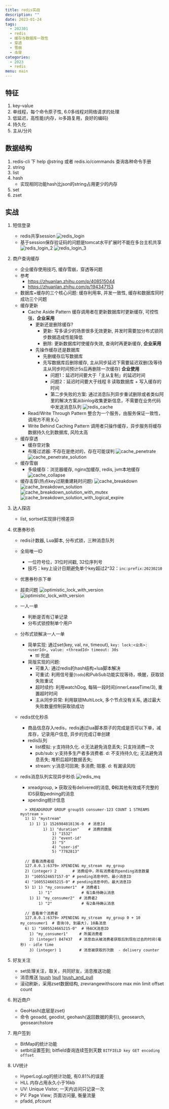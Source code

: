 ```yaml
---
title: redis实战
description: ""
date: 2023-01-24
tags:
  - 202301
  - redis
  - 缓存与数据库一致性
  - 穿透
  - 雪崩
  - 击穿
categories:
  - 2023
  - redis
menu: main
---
```



## 特征

1. key-value
2. 单线程，每个命令原子性, 6.0多线程对网络请求的处理
3. 低延迟，高性能(内存，io多路复用，良好的编码)
4. 持久化
5. 主从/分片

<!--more-->

## 数据结构

1. redis-cli 下 help @string 或者 redis.io/commands 查询各种命令手册
2. string
3. list
4. hash
   - 实现相同功能hash比json的string占用更少的内存
5. set
6. zset

## 实战

1. 短信登录
   - redis共享session
   ![redis_login](/imgs/redis_login.png)
   - 基于session保存验证码的问题是tomcat水平扩展时不能在多台主机共享
   ![redis_login_2](/imgs/redis_login_2.png)
   ![redis_login_3](/imgs/redis_login_3.png)
2. 商户查询缓存
   - 企业缓存使用技巧, 缓存雪崩，穿透等问题
   - 参考
     - <https://zhuanlan.zhihu.com/p/408515044>
     - <https://zhuanlan.zhihu.com/p/194347153>
   - 数据库+缓存的三个核心问题: 缓存利用率, 并发一致性, 缓存和数据库同时成功三个问题
   - 缓存更新
     - Cache Aside Pattern 缓存调用者在更新数据库时更新缓存, 可控性强，**企业采用**
       - 更新还是删除缓存?
         - 更新: 写多读少的场景很多无效更新, 并发时需要加分布式锁同步数据造成性能降低
         - 删除: 更新数据库时使缓存失效, 查询时再更新缓存, **企业采用**
       - 先操作缓存还是数据库
         - 先删缓存后写数据库
         - 先写数据库后删除缓存, 主从同步延迟下需要延迟双删(及等待主从同步时间预计5s后再删除一次缓存) **企业使用**
           - 问题1：延迟时间要大于「主从复制」的延迟时间
           - 问题2：延迟时间要大于线程 B 读取数据库 + 写入缓存的时间
           - 第二步失败的方案: 通过消息队列异步重试删除或者类似阿里的解决方案从binlog收集更新信息，不需要在业务代码中发送消息队列
         ![redis_cache](/imgs/redis_cache.png)
     - Read/Write Through Pattern 整合为一个服务，由服务保证一致性，调用方不用关心
     - Write Behind Caching Pattern 调用者只操作缓存，异步服务将缓存数据持久化到数据库, 风险太高
   - 缓存穿透
     - 缓存空对象
     - 布隆过滤器: 不存在是绝对的，存在可能误判
   ![cache_penetrate](/imgs/cache_penetrate.png)
   ![cache_penetrate_solution](/imgs/cache_penetrate_solution.png)
   - 缓存雪崩
     - 多级缓存：浏览器缓存, nginx加缓存, redis, jvm本地缓存
   ![cache_collapse](/imgs/cache_collapse.png)
   - 缓存击穿(热点key过期重建耗时问题)
   ![cache_breakdown](/imgs/cache_breakdown.png)
   ![cache_breakdown_solution](/imgs/cache_breakdown_solution.png)
   ![cache_breakdown_solution_with_mutex](/imgs/cache_breakdown_solution_with_mutex.png)
   ![cache_breakdown_solution_with_logical_expire](/imgs/cache_breakdown_solution_with_logical_expire.png)
3. 达人探店
   - list, sortset实现排行榜差异
4. 优惠券秒杀
   - redis计数器, Lua脚本, 分布式锁，三种消息队列
   - 全局唯一ID
     - 一位符号位，31位时间戳, 32位序列号
     - 技巧：key上设计日期避免单个key超过2^32：```inc:prefix:20230210```
   - 优惠券秒杀下单
   - 超卖问题
   ![optimistic_lock_with_version](/imgs/optimistic_lock_with_version.png)
   ![optimistic_lock_with_version](/imgs/optimistic_lock_with_version.png)
   - 一人一单
     - 判断是否有订单记录
     - 分布式锁控制单个用户
   - 分布式锁解决一人一单
     - 简单实现: 通过set(key, val, nx, timeout), ```key: lock:<业务>:<userId>, value: <threadId> timeout: 30s```
       - ttl 兜底
     - 简版实现的问题:
       - 可重入: 通过redis的hash结构+lua脚本解决
       - 可重试: 利用信号量(`todo`)和PubSub功能实现等待，唤醒，获取锁失败重试
       - 超时续约: 利用watchDog, 每隔一段时间(innerLeaseTime/3), 重置超时时间
       - 主从同步异常: 利用联锁MultiLock, 多个节点没有关系, 通过最大失败数量控制获取锁成功
   - redis优化秒杀
     - 商品信息存入redis，redis通过lua脚本原子的完成是否可以下单，减库存，记录用户信息, 异步的完成订单创建
     - redis队列
       - list模拟: y:支持持久化. d:无法避免消息丢失; 只支持消费一次
       - pub/sub: y:支持多生产者多消费者. d: 不支持持久化; 无法避免消息丢失; 堆积后超时数据丢失;
       - stream: y:消息可回溯; 多消费; 阻塞. d: 有漏读风险
   - redis消息队列实现异步秒杀
   ![redis_mq](/imgs/redis_mq.png)
     - xreadgroup, **>** 获取没有delivered的消息, **0**和其他有效或不完整的IDS获取pedning的消息
     - xpending统计信息

      ```redis
        > XREADGROUP GROUP group55 consumer-123 COUNT 1 STREAMS mystream >
        1) 1) "mystream"
          1) 1) 1) 1526984818136-0  # 消息Id
                1) 1) "duration"    # 消费的数据
                    1) "1532"
                    2) "event-id"
                    3) "5"
                    4) "user-id"
                    5) "7782813"

        // 查看消费者组
        127.0.0.1:6379> XPENDING my_stream  my_group
        2) (integer) 2       # 消费组中，所有消费者的pending消息数量
        3) "1605524657157-0" # pending消息中的，最小消息ID
        4) "1605524665215-0" # pending消息中的，最大消息ID
        5) 1) 1) "my_consumer1"  # 消费者1
              1) "1"             # 有1条待确认消息
          1) 1) "my_consumer2"  # 消费者2
              1) "2"             # 有2条待确认消息

        // 查看单个消费者
        127.0.0.1:6379> XPENDING my_stream  my_group 0 + 10 my_consumer1  # 查询(0, 到最大)，10条消息
        6) 1) "1605524665215-0"  # 待ACK消息ID
          1) "my_consumer1"     # 所属消费者
          2) (integer) 847437   # 消息自从被消费者获取后到现在过去的时间(毫秒) - idle time
          3) (integer) 1        # 消息被获取的次数  - delivery counter
      ```

5. 好友关注
   - set处理关注，取关，共同好友，消息推送功能
   - 消息推送
    [!push](/imgs/push.png)
    [!pull](/imgs/pull.png)
    [!push_and_pull](/imgs/push_and_pull.png)
   - 滚动刷新，采用zset数据结构, zrevrangewithscore max min limit offset count
6. 附近商户
   - GeoHash(底层是zset)
   - 命令 geoadd, geodist, geohash(返回数据的索引), geosearch, geosearchstore
7. 用户签到
   - BitMap的统计功能
   - setbit设置签到; bitfield查询连续签到天数 `BITFIELD key GET encoding offset`
8. UV统计
   - HyperLogLog的统计功能, 有0.81%的误差
   - HLL 内存占用永久小于16kb
   - UV: Unique Vistor; 一天内访问只记录一次
   - PV: Page View; 页面访问量, 衡量流量
   - pfadd, pfcount

